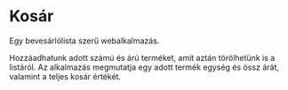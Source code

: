# Kosár

Egy bevesárlólista szerű webalkalmazás.

Hozzáadhatunk adott számú és árú terméket, amit aztán törölhetünk is a listáról.
Az alkalmazás megmutatja egy adott termék egység és össz árát, valamint a teljes kosár értékét.
